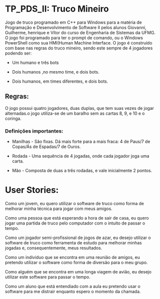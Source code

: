 # TP_PDS_II: Truco Mineiro
  Jogo de truco programado em C++ para Windows para a matéria de Programação e Desenvolvimento de Software II pelos alunos Giovanni, Guilherme, henrique e Vítor do curso de Engenharia de Sistemas da UFMG. O jogo foi programado para ter o prompt de comando, ou o Windows PowerShell como sua HMI(Human Machine Interface. O jogo é construído com base nas regras do truco mineiro, sendo este sempre de 4 jogadores podendo ser:
  - Um humano e três bots
  
  - Dois humanos ,no mesmo time, e dois bots.
  
  - Dois humanos, em times diferentes, e dois bots.
## Regras:
  O jogo possui quatro jogadores, duas duplas, que tem suas vezes de jogar alternadas.o jogo utiliza-se de um baralho sem as cartas 8, 9, e 10 e o coringa. 
  ### Definições importantes:
  - Manilhas - São fixas. Dá mais forte para a mais fraca: 4 de Paus/7 de Copas/Ás de Espadas/7 de Ouros.
  
  - Rodada - Uma sequência de 4 jogadas, onde cada jogador joga uma carta.
  
  - Mão - Composta de duas a três rodadas, e vale inicialmente 2 pontos.
  


# User Stories:

Como um jovem, eu quero utilizar o software de truco como forma de melhorar minha técnica para jogar com meus amigos. 

Como uma pessoa que está esperando a hora de sair de casa, eu quero jogar uma partida de truco pelo computador com o intuito de passar o tempo. 

Como um jogador semi-profissional de jogos de azar, eu desejo utilizar o software de truco como ferramenta de estudo para melhorar minhas jogadas e, consequentemente, meus resultados.

Como um individuo que se encontra em uma reunião de amigos, eu pretendo utilizar o software como forma de diversão para o meu grupo.

Como alguém que se encontra em uma longa viagem de avião, eu desejo utilizar este software para passar o tempo.

Como um aluno que está entendiado com a aula eu pretendo usar o software para me distrair enquanto espero o momento da chamada.

